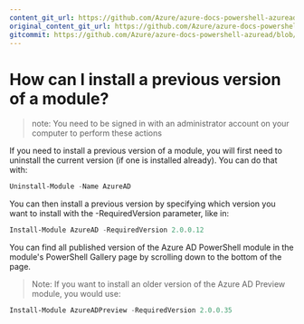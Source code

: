 ```yaml
---
content_git_url: https://github.com/Azure/azure-docs-powershell-azuread/blob/VinceSmith-patch-9/Azure%20AD%20Cmdlets/docs-conceptual/Install-previous-version.md
original_content_git_url: https://github.com/Azure/azure-docs-powershell-azuread/blob/VinceSmith-patch-9/Azure%20AD%20Cmdlets/docs-conceptual/Install-previous-version.md
gitcommit: https://github.com/Azure/azure-docs-powershell-azuread/blob/0d95d3322bbbbc907c69c73083749b619fb55d82
---
```

# How can I install a previous version of a module?

> note: You need to be signed in with an administrator account on your computer to perform these actions

If you need to install a previous version of a module, you will first need to uninstall the current version (if one is installed already). You can do that with:

```powershell
Uninstall-Module -Name AzureAD
```

You can then install a previous version by specifying which version you want to install with the -RequiredVersion parameter, like in:

```powershell
Install-Module AzureAD -RequiredVersion 2.0.0.12
```

You can find all published version of the Azure AD PowerShell module in the module's PowerShell Gallery page by scrolling down to the bottom of the page.

> Note: If you want to install an older version of the Azure AD Preview module, you would use:

```powershell
Install-Module AzureADPreview -RequiredVersion 2.0.0.35
```